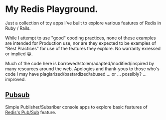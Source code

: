 # My Redis Playground.

Just a collection of toy apps I've built to explore various features of Redis in
Ruby / Rails.

While I attempt to use "good" cooding practices, none of these examples are
intended for Production use, nor are they expected to be examples of "Best
Practices" for use of the features they explore. No warranty exressed or
implied :grin:.

Much of the code here is borrowed/stolen/adapted/modified/inspired by many
resources around the web.  Apologies and thank-yous to those who's code I may
have plagiarized/bastardized/abused ... or ... possibly? ... improved.
## [Pubsub](https://github.com/JeffLuckett/redis_playground/tree/master/pubsub)

  Simple Publisher/Subsriber console apps to explore basic features of [Redis's
  Pub/Sub](https://redis.io/topics/pubsub) feature.
